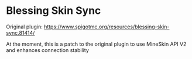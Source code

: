 # Blessing Skin Sync

Original plugin: https://www.spigotmc.org/resources/blessing-skin-sync.81414/

At the moment, this is a patch to the original plugin to use MineSkin API V2 and enhances connection stability